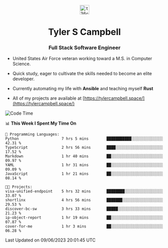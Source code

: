 <p align="center">
<a href="https://www.linkedin.com/in/t36campbell" target="blank"><img align="center" src="https://ik.imagekit.io/t36campbell/Portfolio/linkedin.png.original_m8bbGgPh6.png" alt="t36campbell" height="30" width="30" /></a>
</p>
<h1 align="center">Tyler S Campbell</h1>
<h3 align="center">Full Stack Software Engineer</h3>

* United States Air Force veteran working toward a M.S. in Computer Science.

* Quick study, eager to cultivate the skills needed to become an elite developer.

* Currently automating my life with **Ansible** and teaching myself **Rust**

* All of my projects are available at [https://tylercampbell.space/](https://tylercampbell.space/)

<!--START_SECTION:waka-->
![Code Time](http://img.shields.io/badge/Code%20Time-2%2C556%20hrs%2042%20mins-blue)

📊 **This Week I Spent My Time On** 

```text
💬 Programming Languages: 
Python                   7 hrs 5 mins        ███████████░░░░░░░░░░░░░░   42.31 % 
TypeScript               2 hrs 56 mins       ████░░░░░░░░░░░░░░░░░░░░░   17.52 % 
Markdown                 1 hr 40 mins        ██░░░░░░░░░░░░░░░░░░░░░░░   09.97 % 
YAML                     1 hr 31 mins        ██░░░░░░░░░░░░░░░░░░░░░░░   09.09 % 
JavaScript               1 hr 21 mins        ██░░░░░░░░░░░░░░░░░░░░░░░   08.14 % 

🐱‍💻 Projects: 
visa-unified-endpoint    5 hrs 32 mins       ████████░░░░░░░░░░░░░░░░░   33.07 % 
shortlinx                4 hrs 56 mins       ███████░░░░░░░░░░░░░░░░░░   29.53 % 
discover-bc-sw           3 hrs 33 mins       █████░░░░░░░░░░░░░░░░░░░░   21.23 % 
ip-object-report         1 hr 19 mins        ██░░░░░░░░░░░░░░░░░░░░░░░   07.87 % 
cover-for-me             1 hr 3 mins         ██░░░░░░░░░░░░░░░░░░░░░░░   06.28 % 
```


 Last Updated on 09/06/2023 20:01:45 UTC
<!--END_SECTION:waka-->
